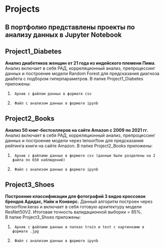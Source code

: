 # Projects
## В портфолио представлены проекты по анализу данных в Jupyter Notebook
## Project1_Diabetes

**Анализ диабетиков женщин от 21 года из индейского племени Пима**. Анализ включает в себя РАД, корреляционный анализ, препроцессинг данных и построение модели Random Forest для предсказания диагноза диабета с подбором гиперпараметров. 
В папке Project1_Diabetes приложены: 
1.      Архив с файлом данных в формате csv
2.      Файл с анализом данных в формате ipynb


## Project2_Books

**Анализ 50 книг-бестселлеров на сайте Amazon с 2009 по 2021 гг.** Анализ включает в себя РАД, корреляционный анализ, препроцессинг данных и построение модели через tensorflow для предсказания рейтинга книги на сайте Amazon. 
В папке Project2_Books приложены: 
1.      Архив с файлами данных в формате csv (данные были разделены на 2 файла по 650 наблюдений)
2.      Файл с анализом данных в формате ipynb


## Project3_Shoes

**Построение классификации для фотографий 3 видов кроссовок брендов Адидас, Найк и Конверс.** Данный алгоритм построен через tensorflow.keras и включает в себя готовую архитектуру модели ResNet50V2. Итоговая точность валидационной выборки = 85%.  
В папке Project3_Shoes приложены: 
1.      Архив с файлами данных в папках train и test с картинками в формате .jpg
2.      Файл с анализом данных в формате ipynb
